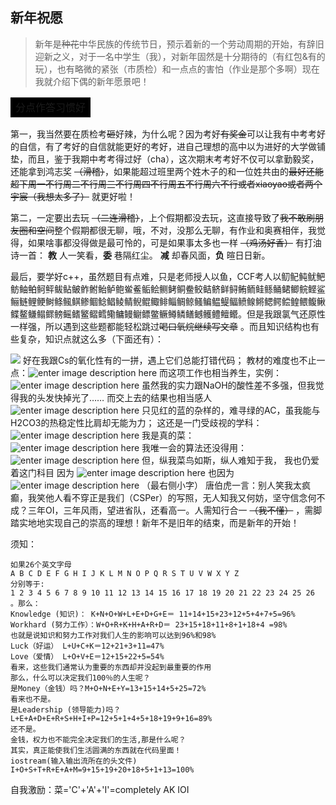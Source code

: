 ## 新年祝愿

 

> 新年是~~种花~~中华民族的传统节日，预示着新的一个劳动周期的开始，有辞旧迎新之义，对于一名中学生（我），对新年固然是十分期待的（有红包&有的玩），也有略微的紧张（市质检）和一点点的害怕（作业是那个多啊）现在我就介绍下偶的新年愿景吧！
<table><tr><td bgcolor=Black>分点作答习惯好</td></tr><table>

 第一，我当然要在质检考~~砸~~好辣，为什么呢？因为考好~~有奖金~~可以让我有中考考好的自信，有了考好的自信就能更好的考好，进自己理想的高中以为进好的大学做铺垫，而且，鉴于我期中考考得过好（cha），这次期末考考好不仅可以拿勤毅奖，还能拿到鸿志奖 ~~（滑稽）~~，如果能超过班里两个姓木子的和一位姓共由的~~最好还能超下周一不行周二不行周三不行周四不行周五不行周六不行或者xiaoyao或者两个宇宸（我想太多了）~~ 就更好啦！

第二，一定要出去玩 ~~（二连滑稽）~~，上个假期都没去玩，这直接导致了~~我不敢刷朋友圈和空间~~整个假期都很无聊，哦，不对，没那么无聊，有作业和奥赛相伴，我觉得，如果啥事都没得做是最可怜的，可是如果事太多也一样 ~~（鸡汤好香）~~ 有打油诗一首：
**教** 人一笑看，**委** 巷隔红尘。
**减** 却春风面，**负** 暄日日新。

最后，要学好c++，虽然题目有点难，只是老师授人以鱼，CCF考人以鱽鱾鲀鱿鲃鲂鲉鲌鲄鲆鲅鲇鲏鲊鲋鲐鲈鲍鲎鲝鲘鲙鲗鲓鲖鲞鲛鲒鲚鲜鲟鲔鲕鲑鲧鲬鲪鲫鲩鲣鲨鲡鲢鲤鲠鲥鲦鲺鲯鲹鲴鲶鲳鲮鲭鲵鲲鲰鲱鲻鲷鲸鳋鳊鳁鳀鲾鲼鳈鳉鳃鳄鲿鳇鳂鳆鳅鲽鳌鳒鳎鳏鳑鳐鳍鳘鳛鳕鳓鳙鳗鳚鳔鳖鳜鳟鳞鳝鳡鳠鳢鳣鳤。但是我跟氯气还原性一样强，所以遇到这些题都能轻松跳过~~喝口氧烷继续写文章~~ 。而且知识结构也有些复杂，知识点就这么多（下面还有）：

![](https://s2.ax1x.com/2019/12/20/QXcdf0.png)
好在我跟Cs的氧化性有的一拼，遇上它们总能打错代码；
教材的难度也不止一点：![enter image description here](https://s2.ax1x.com/2019/12/20/QX4ejx.png)
而这项工作也相当养生，实例：![enter image description here](https://s2.ax1x.com/2019/12/20/QX2gRx.jpg)
虽然我的实力跟NaOH的酸性差不多强，但我觉得我的头发快掉光了……
而交上去的结果也相当感人![enter image description here](https://s2.ax1x.com/2019/12/20/QX2Xy8.png)
只见红的蓝的杂样的，难寻绿的AC，虽我能与H2CO3的热稳定性比肩却无能为力；
这还是一门受歧视的学科：
![enter image description here](https://s2.ax1x.com/2019/12/20/QXRc7Q.jpg)
我是真的菜：
![enter image description here](https://s2.ax1x.com/2019/12/20/QXRRts.png)
我唯一会的算法还没得用：
![enter image description here](https://s2.ax1x.com/2019/12/20/QXR7BF.jpg)
但，纵我菜鸟如斯，纵人难知于我，
我也仍爱着这门科目
因为
![enter image description here](https://s2.ax1x.com/2019/12/20/QXWpnO.jpg)
也因为
![enter image description here](https://s2.ax1x.com/2019/12/20/QXWlNj.jpg)
（最右侧小字）
唐伯虎一言：别人笑我太疯癫，我笑他人看不穿正是我们（CSPer）的写照，无人知我又何妨，坚守信念何不成？三年OI，三年风雨，望进省队，还看高一。人需知行合一 ~~（我不懂）~~ ，需脚踏实地地实现自己的崇高的理想！新年不是旧年的结束，而是新年的开始！

须知：
```
如果26个英文字母
A B C D E F G H I J K L M N O P Q R S T U V W X Y Z
分别等于:
1 2 3 4 5 6 7 8 9 10 11 12 13 14 15 16 17 18 19 20 21 22 23 24 25 26
。那么：
Knowledge (知识)： K+N+O+W+L+E+D+G+E＝ 11+14+15+23+12+5+4+7+5=96%
Workhard (努力工作）：W+O+R+K+H+A+R+D＝ 23+15+18+11+8+1+18+4 =98%
也就是说知识和努力工作对我们人生的影响可以达到96%和98%
Luck（好运） L+U+C+K＝12+21+3+11=47%
Love（爱情） L+O+V+E＝12+15+22+5=54%
看来，这些我们通常认为重要的东西却并没起到最重要的作用
那么，什么可以决定我们100％的人生呢？
是Money（金钱）吗？M+O+N+E+Y=13+15+14+5+25=72%
看来也不是。
是Leadership (领导能力)吗？
L+E+A+D+E+R+S+H+I+P=12+5+1+4+5+18+19+9+16=89%
还不是。
金钱，权力也不能完全决定我们的生活,那是什么呢？
其实，真正能使我们生活圆满的东西就在代码里面！
iostream(输入输出流所在的头文件)
I+O+S+T+R+E+A+M=9+15+19+20+18+5+1+13=100%
```

自我激励：菜='C'+'A'+'I'=completely AK IOI
